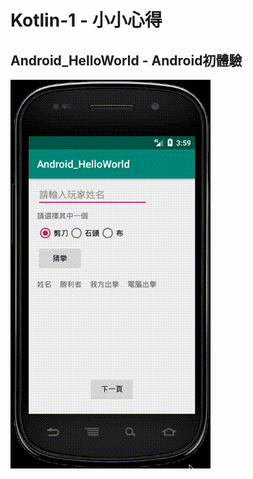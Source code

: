 # Kotlin-1 - 小小心得

## Android_HelloWorld - Android初體驗
![Android_HelloWorld - Android初體驗](./_Gif_/Android_HelloWorld.gif)

